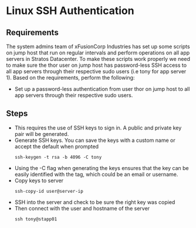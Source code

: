 #  Linux SSH Authentication

## Requirements
The system admins team of xFusionCorp Industries has set up some scripts on jump host that run on regular intervals and perform operations on all app servers in Stratos Datacenter. To make these scripts work properly we need to make sure the thor user on jump host has password-less SSH access to all app servers through their respective sudo users (i.e tony for app server 1). Based on the requirements, perform the following:
- Set up a password-less authentication from user thor on jump host to all app servers through their respective sudo users.

## Steps
- This requires the use of SSH keys to sign in. A public and private key pair will be generated.
- Generate SSH keys. You can save the keys with a custom name or accept the default when prompted
  ```console
  ssh-keygen -t rsa -b 4096 -C tony
  ```
- Using the -C flag when generating the keys ensures that the key can be easily identified with the tag, which could be an email or username.
- Copy keys to server
  ```console
  ssh-copy-id user@server-ip
  ```
- SSH into the server and check to be sure the right key was copied
- Then connect with the user and hostname of the server
  ```console
  ssh tony@stapp01
  ```
